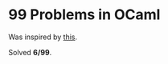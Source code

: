 # 99 Problems in OCaml #

Was inspired by [this](http://ocaml.org/tutorials/99problems.html).

Solved **6/99**.
